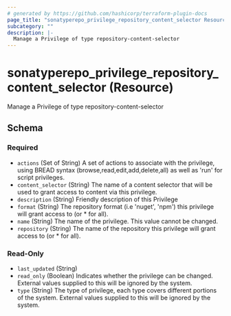 ```yaml
---
# generated by https://github.com/hashicorp/terraform-plugin-docs
page_title: "sonatyperepo_privilege_repository_content_selector Resource - sonatyperepo"
subcategory: ""
description: |-
  Manage a Privilege of type repository-content-selector
---
```


# sonatyperepo_privilege_repository_content_selector (Resource)

Manage a Privilege of type repository-content-selector



<!-- schema generated by tfplugindocs -->
## Schema

### Required

- `actions` (Set of String) A set of actions to associate with the privilege, using BREAD syntax (browse,read,edit,add,delete,all) as well as 'run' for script privileges.
- `content_selector` (String) The name of a content selector that will be used to grant access to content via this privilege.
- `description` (String) Friendly description of this Privilege
- `format` (String) The repository format (i.e 'nuget', 'npm') this privilege will grant access to (or * for all).
- `name` (String) The name of the privilege. This value cannot be changed.
- `repository` (String) The name of the repository this privilege will grant access to (or * for all).

### Read-Only

- `last_updated` (String)
- `read_only` (Boolean) Indicates whether the privilege can be changed. External values supplied to this will be ignored by the system.
- `type` (String) The type of privilege, each type covers different portions of the system. External values supplied to this will be ignored by the system.

